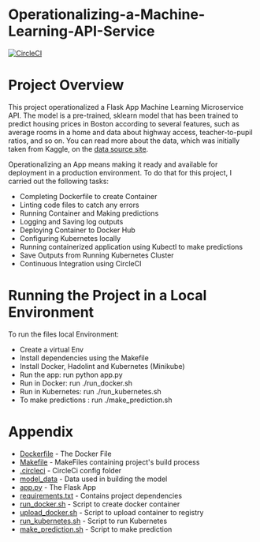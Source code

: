 # Operationalizing-a-Machine-Learning-API-Service
[![CircleCI](https://dl.circleci.com/status-badge/img/gh/Ameenah21/Operationalizing-a-Machine-Learning-API-Service/tree/main.svg?style=svg)](https://dl.circleci.com/status-badge/redirect/gh/Ameenah21/Operationalizing-a-Machine-Learning-API-Service/tree/main)
# Project Overview
This project operationalized a Flask App Machine Learning Microservice API.
The model is a pre-trained, sklearn model that has been trained to predict housing prices in Boston according to several features, such as average rooms in a home and data about highway access, teacher-to-pupil ratios, and so on. You can read more about the data, which was initially taken from Kaggle, on the [data source site](https://www.kaggle.com/c/boston-housing). <br>


Operationalizing an App means making it ready and available for deployment in a production environment. To do that for this project, I carried out the following tasks:
- Completing Dockerfile to create Container
- Linting code files to catch any errors
- Running Container and Making predictions
- Logging and Saving log outputs
- Deploying Container to Docker Hub
- Configuring Kubernetes locally
- Running containerized application using Kubectl to make predictions
- Save Outputs from Running Kubernetes Cluster
- Continuous Integration using CircleCI

# Running the Project in a Local Environment
To run the files local Environment:
- Create a virtual Env
- Install dependencies using the Makefile
- Install Docker, Hadolint and Kubernetes (Minikube)
- Run the app: run python app.py
- Run in Docker: run ./run_docker.sh
- Run in Kubernetes: run ./run_kubernetes.sh
- To make predictions : run ./make_prediction.sh

# Appendix
- [Dockerfile](./Dockerfile) - The Docker File
- [Makefile](./Makefile) - MakeFiles containing project's build process
- [.circleci](./.circleci/) - CircleCi config folder
- [model_data](./model_data/) - Data used in building the model
- [app.py](./.circleci/) - The Flask App
- [requirements.txt](./requirements.txt) - Contains project dependencies
- [run_docker.sh](./run_docker.sh) - Script to create docker container
- [upload_docker.sh](./upload_docker.sh) - Script to upload container to registry
- [run_kubernetes.sh](./run_kubernetes.sh) - Script to run Kubernetes
- [make_prediction.sh](./make_prediction.sh) - Script to make prediction
